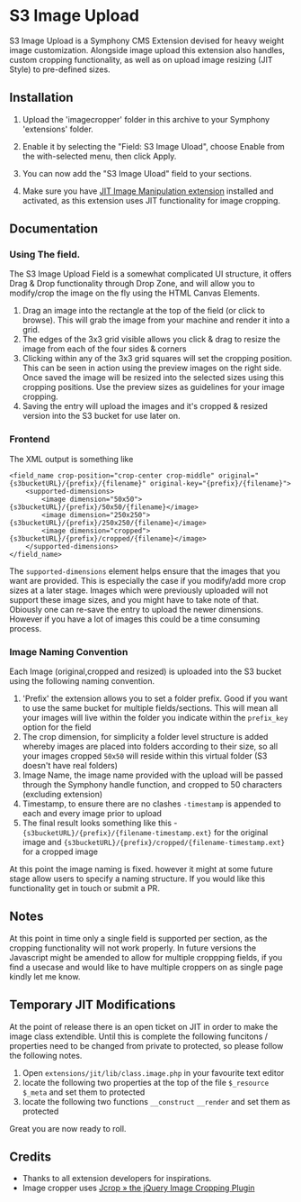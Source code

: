 # S3 Image Upload

S3 Image Upload is a Symphony CMS Extension devised for heavy weight image customization. Alongside image upload this extension also handles, custom cropping functionality, as well as on upload image resizing (JIT Style) to pre-defined sizes. 

## Installation

1. Upload the 'imagecropper' folder in this archive to your Symphony 'extensions' folder.

2. Enable it by selecting the "Field: S3 Image Uload", choose Enable from the with-selected menu, then click Apply.

3. You can now add the "S3 Image Uload" field to your sections.

4. Make sure you have [JIT Image Manipulation extension](http://symphonyextensions.com/extensions/jit_image_manipulation/) installed and activated, as this extension uses JIT functionality for image cropping.

## Documentation

### Using The field.

The S3 Image Upload Field is a somewhat complicated UI structure, it offers Drag & Drop functionality through Drop Zone, and will allow you to modify/crop the image on the fly using the HTML Canvas Elements.

1. Drag an image into the rectangle at the top of the field (or click to browse). This will grab the image from your machine and render it into a grid.
2. The edges of the 3x3 grid visible allows you click & drag to resize the image from each of the four sides & corners
3. Clicking within any of the 3x3 grid squares will set the cropping position. This can be seen in action using the preview images on the right side. Once saved the image will be resized into the selected sizes using this cropping positions. Use the preview sizes as guidelines for your image cropping.
4. Saving the entry will upload the images and it's cropped & resized version into the S3 bucket for use later on.

### Frontend

The XML output is something like

	<field_name crop-position="crop-center crop-middle" original="{s3bucketURL}/{prefix}/{filename}" original-key="{prefix}/{filename}">
        <supported-dimensions>
            <image dimension="50x50">{s3bucketURL}/{prefix}/50x50/{filename}</image>
            <image dimension="250x250">{s3bucketURL}/{prefix}/250x250/{filename}</image>
            <image dimension="cropped">{s3bucketURL}/{prefix}/cropped/{filename}</image>
        </supported-dimensions>
    </field_name>

The `supported-dimensions` element helps ensure that the images that you want are provided. This is especially the case if you modify/add more crop sizes at a later stage. Images which were previously uploaded will not support these image sizes, and you might have to take note of that. Obiously one can re-save the entry to upload the newer dimensions. However if you have a lot of images this could be a time consuming process.

### Image Naming Convention

Each Image (original,cropped and resized) is uploaded into the S3 bucket using the following naming convention.

1. 'Prefix' the extension allows you to set a folder prefix. Good if you want to use the same bucket for multiple fields/sections. This will mean all your images will live within the folder you indicate within the `prefix_key` option for the field
2. The crop dimension, for simplicity a folder level structure is added whereby images are placed into folders according to their size, so all your images cropped `50x50` will reside within this virtual folder (S3 doesn't have real folders)
3. Image Name, the image name provided with the upload will be passed through the Symphony handle function, and cropped to 50 characters (excluding extension)
4. Timestamp, to ensure there are no clashes `-timestamp` is appended to each and every image prior to upload
5. The final result looks something like this - `{s3bucketURL}/{prefix}/{filename-timestamp.ext}` for the original image and `{s3bucketURL}/{prefix}/cropped/{filename-timestamp.ext}` for a cropped image

At this point the image naming is fixed. however it might at some future stage allow users to specify a naming structure. If you would like this functionality get in touch or submit a PR.

## Notes

At this point in time only a single field is supported per section, as the cropping functionality will not work properly. In future versions the Javascript might be amended to allow for multiple croppping fields, if you find a usecase and would like to have multiple croppers on as single page kindly let me know.

## Temporary JIT Modifications

At the point of release there is an open ticket on JIT in order to make the image class extendible. Until this is complete the following funcitons / properties need to be changed from private to protected, so please follow the following notes.

1. Open `extensions/jit/lib/class.image.php` in your favourite text editor
2. locate the following two properties at the top of the file `$_resource` `$_meta` and set them to protected
3. locate the following two functions `__construct` `__render` and set them as protected

Great you are now ready to roll.

## Credits

* Thanks to all extension developers for inspirations.
* Image cropper uses [Jcrop » the jQuery Image Cropping Plugin](http://deepliquid.com/content/Jcrop.html)
